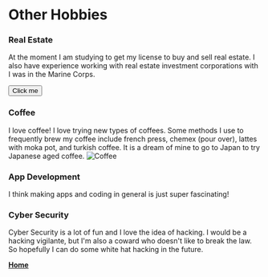 # Other Hobbies

### Real Estate
At the moment I am studying to get my license to buy and sell real estate. I also have experience working with real estate investment corporations with I was in the Marine Corps. 
<div id=scriptImage>
 </div>
<button onclick="myFunction()">Click me</button>

<script>
 var imageURL = "https://images.adsttc.com/media/images/5e1d/02c3/3312/fd58/9c00/06e9/large_jpg/NewHouse_SA_Photo_01.jpg"
 var alternate = "house"
 
 function myFunction() = document.getElementById("scriptImage").InnerHTML = "<img src='imageURL' alt='alternate'"
    </script>
  
### Coffee
I love coffee! I love trying new types of coffees. Some methods I use to frequently brew my coffee include french press, chemex (pour over), lattes with moka pot, and turkish coffee. It is a dream of mine to go to Japan to try Japanese aged coffee. 
<img src="https://upload.wikimedia.org/wikipedia/commons/4/45/A_small_cup_of_coffee.JPG" alt="Coffee">

### App Development
I think making apps and coding in general is just super fascinating!

### Cyber Security
Cyber Security is a lot of fun and I love the idea of hacking. I would be a hacking vigilante, but I'm also a coward who doesn't like to break the law. So hopefully I can do some white hat hacking in the future. 

**[Home](README.md "Go to homepage")**
